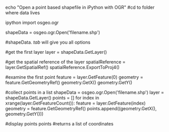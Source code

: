 echo "Open a point based shapefile in iPython with OGR"
#cd to folder where data lives


ipython
import osgeo.ogr

shapeData = osgeo.ogr.Open('filename.shp')

#shapeData. *tab* will give you all options

#get the first layer
layer = shapeData.GetLayer()

#get the spatial reference of the layer
spatialReference = layer.GetSpatialRef() 
spatialReference.ExportToProj4()

#examine the first point
feature = layer.GetFeature(0)
geometry = feature.GetGeometryRef()
geometry.GetX()
geometry.GetY()

#collect points in a list
shapeData = osgeo.ogr.Open('filename.shp')
layer = shapeData.GetLayer()
points = []
for index in xrange(layer.GetFeatureCount()):
	feature = layer.GetFeature(index)
	geometry = feature.GetGeometryRef()
	points.append((geometry.GetX(), geometry.GetY()))

#display points
points
#returns a list of coordinates